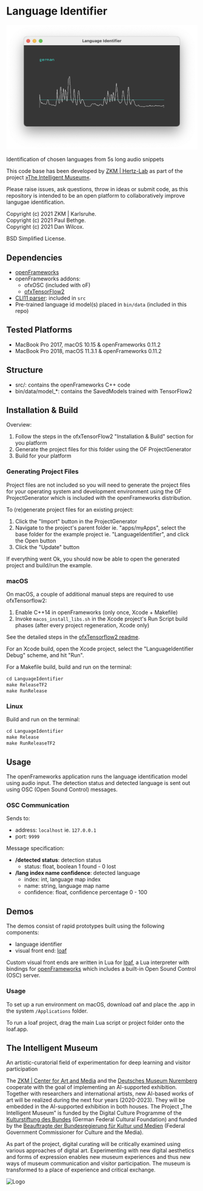Language Identifier
===================

![screenshot](media/screenshot.png)

Identification of chosen languages from 5s long audio snippets
 
This code base has been developed by [ZKM | Hertz-Lab](https://zkm.de/en/about-the-zkm/organization/hertz-lab) as part of the project [»The Intelligent Museum«](#the-intelligent-museum). 

Please raise issues, ask questions, throw in ideas or submit code, as this repository is intended to be an open platform to collaboratively improve langugae identification.

Copyright (c) 2021 ZKM | Karlsruhe.  
Copyright (c) 2021 Paul Bethge.  
Copyright (c) 2021 Dan Wilcox.  

BSD Simplified License.

Dependencies
------------

* [openFrameworks](https://openframeworks.cc/download/)
* openFrameworks addons:
  - ofxOSC (included with oF)
  - [ofxTensorFlow2](https://github.com/zkmkarlsruhe/ofxTensorFlow2)
* [CLI11 parser](https://github.com/CLIUtils/CLI11): included in `src`
* Pre-trained language id model(s) placed in `bin/data` (included in this repo)

Tested Platforms
----------------

* MacBook Pro 2017, macOS 10.15 & openFrameworks 0.11.2
* MacBook Pro 2018, macOS 11.3.1 & openFrameworks 0.11.2

Structure
---------

* src/: contains the openFrameworks C++ code
* bin/data/model_*: contains the SavedModels trained with TensorFlow2

Installation & Build
--------------------

Overview:

1. Follow the steps in the ofxTensorFlow2 "Installation & Build" section for you platform
2. Generate the project files for this folder using the OF ProjectGenerator
3. Build for your platform

### Generating Project Files

Project files are not included so you will need to generate the project files for your operating system and development environment using the OF ProjectGenerator which is included with the openFrameworks distribution.

To (re)generate project files for an existing project:

1. Click the "Import" button in the ProjectGenerator
2. Navigate to the project's parent folder ie. "apps/myApps", select the base folder for the example project ie. "LanguageIdentifier", and click the Open button
3. Click the "Update" button

If everything went Ok, you should now be able to open the generated project and build/run the example.

### macOS

On macOS, a couple of additional manual steps are required to use ofxTensorflow2:

1. Enable C++14 in openFrameworks (only once, Xcode + Makefile)
2. Invoke `macos_install_libs.sh` in the Xcode project's Run Script build phases (after every project regeneration, Xcode only)

See the detailed steps in the [ofxTensorflow2 readme](https://github.com/zkmkarlsruhe/ofxTensorFlow2#macos).

For an Xcode build, open the Xcode project, select the "LanguageIdentifier Debug" scheme, and hit "Run".

For a Makefile build, build and run on the terminal:

```shell
cd LanguageIdentifier
make ReleaseTF2
make RunRelease
```
### Linux

Build and run on the terminal:

```shell
cd LanguageIdentifier
make Release
make RunReleaseTF2
```

Usage
-----

The openFrameworks application runs the language identification model using audio input. The detection status and detected language is sent out using OSC (Open Sound Control) messages.

### OSC Communication

Sends to:
* address: `localhost` ie. `127.0.0.1`
* port: `9999`

Message specification:

* **/detected status**: detection status
  - status: float, boolean 1 found - 0 lost
* **/lang index name confidence**: detected language
  - index: int, language map index
  - name: string, language map name
  - confidence: float, confidence percentage 0 - 100

Demos
-----

The demos consist of rapid prototypes built using the following components:

* language identifier
* visual front end: [loaf](http://danomatika.com/code/loaf)

Custom visual front ends are written in Lua for [loaf](http://danomatika.com/code/loaf), a Lua interpreter with bindings for [openFrameworks](http://openframeworks.cc/) which includes a built-in Open Sound Control (OSC) server.

### Usage

To set up a run environment on macOS, download oaf and place the .app in the system `/Applications` folder.

To run a loaf project, drag the main Lua script or project folder onto the loaf.app.

The Intelligent Museum
----------------------

An artistic-curatorial field of experimentation for deep learning and visitor participation

The [ZKM | Center for Art and Media](https://zkm.de/en) and the [Deutsches Museum Nuremberg](https://www.deutsches-museum.de/en/nuernberg/information/) cooperate with the goal of implementing an AI-supported exhibition. Together with researchers and international artists, new AI-based works of art will be realized during the next four years (2020-2023).  They will be embedded in the AI-supported exhibition in both houses. The Project „The Intelligent Museum” is funded by the Digital Culture Programme of the [Kulturstiftung des Bundes](https://www.kulturstiftung-des-bundes.de/en) (German Federal Cultural Foundation) and funded by the [Beauftragte der Bundesregierung für Kultur und Medien](https://www.bundesregierung.de/breg-de/bundesregierung/staatsministerin-fuer-kultur-und-medien) (Federal Government Commissioner for Culture and the Media).

As part of the project, digital curating will be critically examined using various approaches of digital art. Experimenting with new digital aesthetics and forms of expression enables new museum experiences and thus new ways of museum communication and visitor participation. The museum is transformed to a place of experience and critical exchange.

![Logo](media/Logo_ZKM_DMN_KSB.png)
